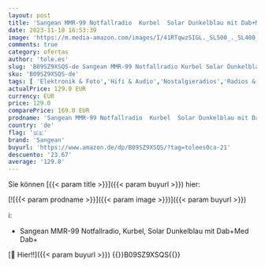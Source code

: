 ```yaml
---
layout: post
title: 'Sangean MMR-99 Notfallradio  Kurbel  Solar Dunkelblau mit Dab+Med Dab+'
date: 2023-11-18 16:53:39
image: 'https://m.media-amazon.com/images/I/41RTqwzSIGL._SL500_._SL400_.jpg'
comments: true
category: ofertas
author: 'tole.es'
slug: 'B09SZ9XSQS-de Sangean MMR-99 Notfallradio Kurbel Solar Dunkelblau mit...'
sku: 'B09SZ9XSQS-de'
tags: [ 'Elektronik & Foto','Hifi & Audio','Nostalgieradios','Radios & Radiorekorder','sangean','🇩🇪', ]
actualPrice: 129.0 EUR
currency: EUR
price: 129.0
comparePrice: 169.0 EUR
prodname: 'Sangean MMR-99 Notfallradio  Kurbel  Solar Dunkelblau mit Dab+Med Dab+'
country: 'de'
flag: '🇩🇪'
brand: 'Sangean'
buyurl: 'https://www.amazon.de/dp/B09SZ9XSQS/?tag=tolees0ca-21'
descuento: '23.67'
average: '129.0'
---
```


Sie können [{{< param title >}}]({{< param buyurl >}}) hier:

[![{{< param prodname >}}]({{< param image >}})]({{< param buyurl >}})

ℹ️:

- Sangean MMR-99 Notfallradio, Kurbel, Solar Dunkelblau mit Dab+Med Dab+

[🛒 Hier!!]({{< param buyurl >}})
{{<world>}}B09SZ9XSQS{{</world>}}
